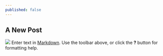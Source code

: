 ```yaml
---
published: false
---
```


## A New Post
![](/_posts/mockup_720x867.png)
Enter text in [Markdown](http://daringfireball.net/projects/markdown/). Use the toolbar above, or click the **?** button for formatting help.